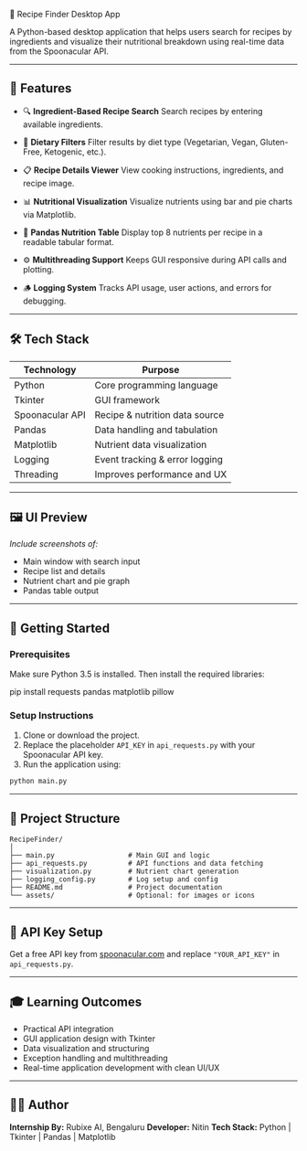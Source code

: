 🥗 Recipe Finder Desktop App

A Python-based desktop application that helps users search for recipes by ingredients and visualize their nutritional breakdown using real-time data from the Spoonacular API.

---

## 📌 Features

* 🔍 **Ingredient-Based Recipe Search**
  Search recipes by entering available ingredients.

* 🥦 **Dietary Filters**
  Filter results by diet type (Vegetarian, Vegan, Gluten-Free, Ketogenic, etc.).

* 📋 **Recipe Details Viewer**
  View cooking instructions, ingredients, and recipe image.

* 📊 **Nutritional Visualization**
  Visualize nutrients using bar and pie charts via Matplotlib.

* 📑 **Pandas Nutrition Table**
  Display top 8 nutrients per recipe in a readable tabular format.

* ⚙️ **Multithreading Support**
  Keeps GUI responsive during API calls and plotting.

* 🪵 **Logging System**
  Tracks API usage, user actions, and errors for debugging.

---

## 🛠️ Tech Stack

| Technology      | Purpose                        |
| --------------- | ------------------------------ |
| Python          | Core programming language      |
| Tkinter         | GUI framework                  |
| Spoonacular API | Recipe & nutrition data source |
| Pandas          | Data handling and tabulation   |
| Matplotlib      | Nutrient data visualization    |
| Logging         | Event tracking & error logging |
| Threading       | Improves performance and UX    |

---

## 🖼️ UI Preview

*Include screenshots of:*

* Main window with search input
* Recipe list and details
* Nutrient chart and pie graph
* Pandas table output

---

## 🚀 Getting Started

### Prerequisites

Make sure Python 3.5 is installed. Then install the required libraries:


pip install requests pandas matplotlib pillow

### Setup Instructions

1. Clone or download the project.
2. Replace the placeholder `API_KEY` in `api_requests.py` with your Spoonacular API key.
3. Run the application using:

```bash
python main.py
```

---

## 📂 Project Structure

```
RecipeFinder/
│
├── main.py                  # Main GUI and logic
├── api_requests.py          # API functions and data fetching
├── visualization.py         # Nutrient chart generation
├── logging_config.py        # Log setup and config
├── README.md                # Project documentation
└── assets/                  # Optional: for images or icons
```

---

## 🔐 API Key Setup

Get a free API key from [spoonacular.com](https://spoonacular.com/food-api) and replace `"YOUR_API_KEY"` in `api_requests.py`.

---

## 🎓 Learning Outcomes

* Practical API integration
* GUI application design with Tkinter
* Data visualization and structuring
* Exception handling and multithreading
* Real-time application development with clean UI/UX

---

## 👨‍💻 Author

**Internship By:** Rubixe AI, Bengaluru
**Developer:** Nitin
**Tech Stack:** Python | Tkinter | Pandas | Matplotlib


